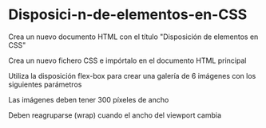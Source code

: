 # Disposici-n-de-elementos-en-CSS

Crea un nuevo documento HTML con el título "Disposición de elementos en CSS"

Crea un nuevo fichero CSS e impórtalo en el documento HTML principal

Utiliza la disposición flex-box para crear una galería de 6 imágenes con los siguientes parámetros

Las imágenes deben tener 300 píxeles de ancho

Deben reagruparse (wrap) cuando el ancho del viewport cambia
